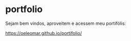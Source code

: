 # portfolio

Sejam bem vindos, aproveitem e acessem meu portifólis: 


https://oeleomar.github.io/portifolio/
